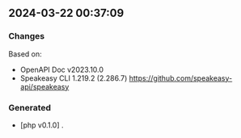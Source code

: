 

## 2024-03-22 00:37:09
### Changes
Based on:
- OpenAPI Doc v2023.10.0 
- Speakeasy CLI 1.219.2 (2.286.7) https://github.com/speakeasy-api/speakeasy
### Generated
- [php v0.1.0] .